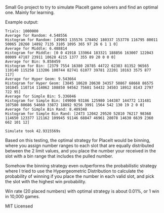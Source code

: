 Small Go project to try to simulate PlaceIt game solvers and find an optimal one. Mainly for learning.

Example output:
```
Trials: 1000000
Average for Random: 4.548556
Histogram for Random: [49963 135576 178492 180337 153778 116795 80011 50065 28260 14892 7135 3105 1095 365 97 26 6 1 1 0]
Average for Middle: 6.488814
Histogram for Middle: [0 0 41918 133064 183321 188856 163007 122043 80009 47187 23911 10628 4215 1377 355 89 20 0 0 0]
Average for Bin: 9.858459
Histogram for Bin: [2379 7554 16380 28785 44722 62383 81352 96565 110140 115258 113206 100744 82741 61077 39781 22201 10163 3575 877 117]
Average for Hyper Geom: 9.543664
Histogram for Hyper Geom: [3845 10620 20630 34357 50867 68668 86575 101045 110714 114062 108850 94562 75601 54432 34503 18912 8143 2797 722 95]
Average for Simple Bin: 5.336046
Histogram for Simple Bin: [49000 93186 125980 144387 144772 131481 107580 80686 54660 33872 18892 9256 3991 1564 542 130 19 2 0 0] 
Average for Simple Bin Rand: 8.489348
Histogram for Simple Bin Rand: [2473 12042 29520 52810 76217 98368 114650 123377 121162 109945 91146 68847 46961 28078 14630 6639 2360 662 101 12]

Simulate took 42.9315569s
```

Based on this testing, the optimal strategy for PlaceIt would be binning, where you assign number ranges to each slot that are equally distributed between the 2 limit values, and you place the number your received in the slot with a bin range that includes the pulled number.

Somehow the binning strategy even outperforms the probabilistic strategy where I tried to use the Hypergeometric Distribution to calculate the probability of winning if you place the number in each valid slot, and pick the slot with the highest win probability.

Win rate (20 placed numbers) with optimal strategy is about 0.01%, or 1 win in 10,000 games.

MIT Licensed
